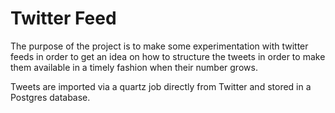 Twitter Feed
=============================================

The purpose of the project is to make some experimentation with twitter feeds in order to get an idea on how to
structure the tweets in order to make them available in a timely fashion when their number grows.

Tweets are imported via a quartz job directly from Twitter and stored in a Postgres database.